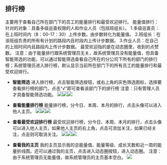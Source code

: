 ## 排行榜
主要用于查看自己所在部门下的员工的能量排行和最受欢迎排行。
能量值排行：针对的对象：具备多级巡查权限的人和作业人员（包括班组长）。
1.多级巡查员：在上班时间内（8：00-17：30）上传步数。由步数转化为能量值。
2.班组长：在该班组负责的所有有计划的路段内且时段内上传计步数据。
3.作业人员：在自己的上班时间内且路段内上传计步数据。
最受欢迎指的是在动态圈里，收到的点赞数。
注意：由于能量排行跟系统管理员无关，故系统管理员没有能量值，但具备智能筛选的功能，可以通过智能筛选查看自己所在的分公司下所有的部门的排行榜；系统管理员进入排行榜，默认显示当前所在部门下的所有员工的能量排行和最受欢迎排行。

* **智能筛选**
进入排行榜，点击智能筛选按钮，或右上角的灰色筛选图标，选择要查看排行榜的部门，点击“√”即可查看该部门下的排行榜
注意：只有管理人员才具备智能筛选功能。
![](images/1003-1.png)![](images/1004-1.png)![](images/1005-1.png)

* **查看能量排行榜**
能量排行榜，分今日、本周、本月的排行，点击头像可以进入他人主页。
![](images/1006-1.png)![](images/1007-1.png)![](images/1008-1.png)


* **查看最受欢迎排行榜**
最受欢迎排行榜，分今日、本周、本月的排行，点击头像可以进入他人主页，如果他人主页的右上角，点击可添加关注，如果已经关注，点击则可取消关注。
![](images/1009-1.png)![](images/1010-1.png)![](images/1011-1.png)

* **查看我的主页**
我的主页显示我的总能量值、能量等级、成长天数和近一周的能量折线图。还可以通过我的主页，点击进入动态圈按钮，进入动态圈。
注意：由于系统管理员无能量值，故系统管理员的主页基本空白。
![](images/1012-1.png)

